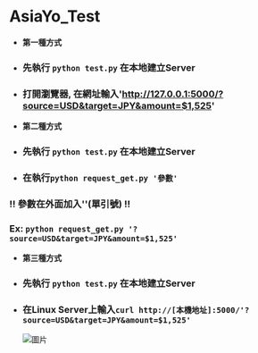 # AsiaYo_Test
* **第一種方式** 
* ### 先執行 `python test.py` 在本地建立Server

* ### 打開瀏覽器, 在網址輸入'http://127.0.0.1:5000/?source=USD&target=JPY&amount=$1,525'

* **第二種方式** 
* ### 先執行 `python test.py` 在本地建立Server

* ### 在執行`python request_get.py '參數'`

### !! 參數在外面加入''(單引號) !! 
### Ex: `python request_get.py '?source=USD&target=JPY&amount=$1,525'`

* **第三種方式**
* ### 先執行 `python test.py` 在本地建立Server
 
* ### 在Linux Server上輸入`curl http://[本機地址]:5000/'?source=USD&target=JPY&amount=$1,525'`
  ![圖片](https://github.com/zelunlun/AsiaYo_Test/assets/96367374/ba4334ae-256c-4797-8ddb-39fd2b3806a9)
